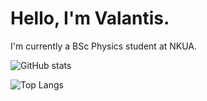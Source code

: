 # Hello, I'm Valantis.

I'm currently a BSc Physics student at NKUA.

![GitHub stats](https://github-readme-stats.vercel.app/api?username=ckaragian&show_icons=true&theme=great-gatsby)

![Top Langs](https://github-readme-stats.vercel.app/api/top-langs/?username=ckaragian&theme=great=gatsby)
